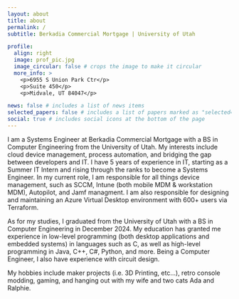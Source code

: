 ```yaml
---
layout: about
title: about
permalink: /
subtitle: Berkadia Commercial Mortgage | University of Utah

profile:
  align: right
  image: prof_pic.jpg
  image_circular: false # crops the image to make it circular
  more_info: >
    <p>6955 S Union Park Ctr</p>
    <p>Suite 450</p>
    <p>Midvale, UT 84047</p>

news: false # includes a list of news items
selected_papers: false # includes a list of papers marked as "selected={true}"
social: true # includes social icons at the bottom of the page
---
```


I am a Systems Engineer at Berkadia Commercial Mortgage with a BS in Computer Engineering from the University of Utah. My interests include cloud device management, process automation, and bridging the gap between developers and IT. I have 5 years of experience in IT, starting as a Summer IT Intern and rising through the ranks to become a Systems Engineer. In my current role, I am responsible for all things device management, such as SCCM, Intune (both mobile MDM & workstation MDM), Autopilot, and Jamf managment. I am also responsible for designing and maintaining an Azure Virtual Desktop environment with 600+ users via Terraform.

As for my studies, I graduated from the University of Utah with a BS in Computer Engineering in December 2024. My education has granted me experience in low-level programming (both desktop applications and embedded systems) in languages such as C, as well as high-level programming in Java, C++, C#, Python, and more. Being a Computer Engineer, I also have experience with circuit design.

My hobbies include maker projects (i.e. 3D Printing, etc...), retro console modding, gaming, and hanging out with my wife and two cats Ada and Ralphie.

